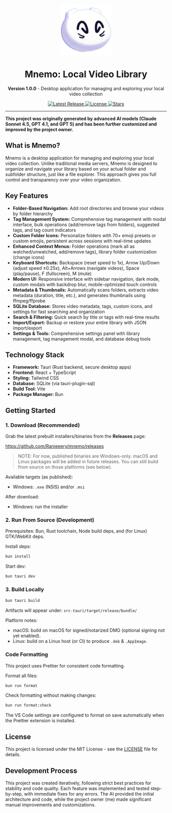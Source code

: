 <p align="center">
   <img src="./public/logo.png" alt="Mnemo Logo" width="160" />
</p>

<h1 align="center">Mnemo: Local Video Library</h1>

<p align="center">
  <strong>Version 1.0.0</strong> - Desktop application for managing and exploring your local video collection
</p>

<p align="center">
  <a href="https://github.com/Ranieeery/mnemo/releases">
    <img src="https://img.shields.io/github/v/release/Ranieeery/mnemo?style=flat-square" alt="Latest Release">
  </a>
  <a href="https://github.com/Ranieeery/mnemo/blob/main/LICENSE">
    <img src="https://img.shields.io/badge/license-MIT-blue.svg?style=flat-square" alt="License">
  </a>
  <a href="https://github.com/Ranieeery/mnemo/stargazers">
    <img src="https://img.shields.io/github/stars/Ranieeery/mnemo?style=flat-square" alt="Stars">
  </a>
</p>

---

**This project was originally generated by advanced AI models (Claude Sonnet 4.5, GPT 4.1, and GPT 5) and has been further customized and improved by the project owner.**

## What is Mnemo?

Mnemo is a desktop application for managing and exploring your local video collection. Unlike traditional media servers, Mnemo is designed to organize and navigate your library based on your actual folder and subfolder structure, just like a file explorer. This approach gives you full control and transparency over your video organization.

## Key Features

- **Folder-Based Navigation:** Add root directories and browse your videos by folder hierarchy
- **Tag Management System:** Comprehensive tag management with modal interface, bulk operations (add/remove tags from folders), suggested tags, and tag count indicators
- **Custom Folder Icons:** Personalize folders with 70+ emoji presets or custom emojis, persistent across sessions with real-time updates
- **Enhanced Context Menus:** Folder operations (mark all as watched/unwatched, add/remove tags), library folder customization (change icons)
- **Keyboard Shortcuts:** Backspace (reset speed to 1x), Arrow Up/Down (adjust speed ±0.25x), Alt+Arrows (navigate videos), Space (play/pause), F (fullscreen), M (mute)
- **Modern UI:** Responsive interface with sidebar navigation, dark mode, custom modals with backdrop blur, mobile-optimized touch controls
- **Metadata & Thumbnails:** Automatically scans folders, extracts video metadata (duration, title, etc.), and generates thumbnails using ffmpeg/ffprobe
- **SQLite Database:** Stores video metadata, tags, custom icons, and settings for fast searching and organization
- **Search & Filtering:** Quick search by title or tags with real-time results
- **Import/Export:** Backup or restore your entire library with JSON import/export
- **Settings & Tools:** Comprehensive settings panel with library management, tag management modal, and database debug tools

## Technology Stack

- **Framework:** Tauri (Rust backend, secure desktop apps)
- **Frontend:** React + TypeScript
- **Styling:** Tailwind CSS
- **Database:** SQLite (via tauri-plugin-sql)
- **Build Tool:** Vite
- **Package Manager:** Bun

## Getting Started

### 1. Download (Recommended)

Grab the latest prebuilt installers/binaries from the **Releases** page:

<https://github.com/Ranieeery/mnemo/releases>

> NOTE: For now, published binaries are Windows-only. macOS and Linux packages will be added in future releases. You can still build from source on those platforms (see below).

Available targets (as published):

- Windows: `.exe` (NSIS) and/or `.msi`

After download:

- Windows: run the installer

### 2. Run From Source (Development)

Prerequisites: Bun, Rust toolchain, Node build deps, and (for Linux) GTK/WebKit deps.

Install deps:

```sh
bun install
```

Start dev:

```sh
bun tauri dev
```

### 3. Build Locally

```sh
bun tauri build
```

Artifacts will appear under:
`src-tauri/target/release/bundle/`

Platform notes:

- macOS: build on macOS for signed/notarized DMG (optional signing not yet enabled).
- Linux: build on a Linux host (or CI) to produce `.deb` & `.AppImage`.

### Code Formatting

This project uses Prettier for consistent code formatting.

Format all files:

```sh
bun run format
```

Check formatting without making changes:

```sh
bun run format:check
```

The VS Code settings are configured to format on save automatically when the Prettier extension is installed.

## License

This project is licensed under the MIT License - see the [LICENSE](LICENSE) file for details.

## Development Process

This project was created iteratively, following strict best practices for stability and code quality. Each feature was implemented and tested step-by-step, with immediate fixes for any errors. The AI provided the initial architecture and code, while the project owner (me) made significant manual improvements and customizations.

